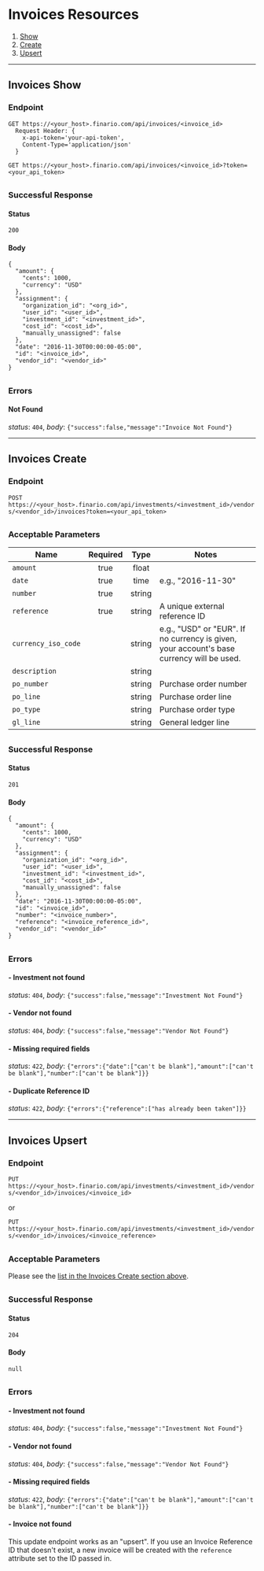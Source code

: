 # Invoices Resources

1. [Show](#invoices-show)
2. [Create](#invoices-create)
3. [Upsert](#invoices-upsert)

* * *

## Invoices Show

### Endpoint
```
GET https://<your_host>.finario.com/api/invoices/<invoice_id>
  Request Header: {
    x-api-token='your-api-token',
    Content-Type='application/json'
  }
```
```
GET https://<your_host>.finario.com/api/invoices/<invoice_id>?token=<your_api_token>
```
<h2/>


### Successful Response
#### Status
`200`

#### Body
```
{
  "amount": {
    "cents": 1000,
    "currency": "USD"
  },
  "assignment": {
    "organization_id": "<org_id>",
    "user_id": "<user_id>",
    "investment_id": "<investment_id>",
    "cost_id": "<cost_id>",
    "manually_unassigned": false
  },
  "date": "2016-11-30T00:00:00-05:00",
  "id": "<invoice_id>",
  "vendor_id": "<vendor_id>"
}
```

<h2/>

### Errors
#### Not Found
_status_: `404`, _body_: `{"success":false,"message":"Invoice Not Found"}`

* * *

## Invoices Create

### Endpoint
`POST https://<your_host>.finario.com/api/investments/<investment_id>/vendors/<vendor_id>/invoices?token=<your_api_token>`
<h2/>

### Acceptable Parameters

Name | Required | Type | Notes
---- | :------: | :--: | -----
`amount` | true | float |
`date` | true | time | e.g., "2016-11-30"
`number` | true | string |
`reference` | true | string | A unique external reference ID
`currency_iso_code` | | string | e.g., "USD" or "EUR". If no currency is given, your account's base currency will be used.
`description` | | string |
`po_number` | | string | Purchase order number
`po_line` | | string | Purchase order line
`po_type` | | string | Purchase order type
`gl_line` | | string | General ledger line

<h2/>

### Successful Response
#### Status
`201`

#### Body
```
{
  "amount": {
    "cents": 1000,
    "currency": "USD"
  },
  "assignment": {
    "organization_id": "<org_id>",
    "user_id": "<user_id>",
    "investment_id": "<investment_id>",
    "cost_id": "<cost_id>",
    "manually_unassigned": false
  },
  "date": "2016-11-30T00:00:00-05:00",
  "id": "<invoice_id>",
  "number": "<invoice_number>",
  "reference": "<invoice_reference_id>",
  "vendor_id": "<vendor_id>"
}
```

<h2/>

### Errors
#### - Investment not found
_status_: `404`, _body_: `{"success":false,"message":"Investment Not Found"}`

#### - Vendor not found
_status_: `404`, _body_: `{"success":false,"message":"Vendor Not Found"}`

#### - Missing required fields
_status_: `422`, _body_: `{"errors":{"date":["can't be blank"],"amount":["can't be blank"],"number":["can't be blank"]}}`

#### - Duplicate Reference ID
_status_: `422`, _body_: `{"errors":{"reference":["has already been taken"]}}`


* * *


## Invoices Upsert

### Endpoint
`PUT https://<your_host>.finario.com/api/investments/<investment_id>/vendors/<vendor_id>/invoices/<invoice_id>`

or

`PUT https://<your_host>.finario.com/api/investments/<investment_id>/vendors/<vendor_id>/invoices/<invoice_reference>`


<h2/>

### Acceptable Parameters
Please see the [list in the Invoices Create section above](#acceptable-parameters).

<h2/>

### Successful Response

#### Status
`204`

#### Body
`null`

<h2/>

### Errors
#### - Investment not found
_status_: `404`, _body_: `{"success":false,"message":"Investment Not Found"}`

#### - Vendor not found
_status_: `404`, _body_: `{"success":false,"message":"Vendor Not Found"}`

#### - Missing required fields
_status_: `422`, _body_: `{"errors":{"date":["can't be blank"],"amount":["can't be blank"],"number":["can't be blank"]}}`

#### - Invoice not found
This update endpoint works as an "upsert". If you use an Invoice Reference ID that doesn't exist, a new invoice will be created with the `reference` attribute set to the ID passed in.
